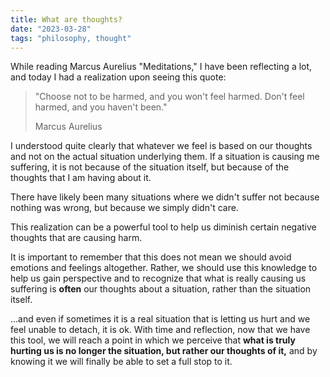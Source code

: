 ```yaml
---
title: What are thoughts?
date: "2023-03-28"
tags: "philosophy, thought"
---
```


While reading Marcus Aurelius "Meditations," I have been reflecting a lot, and today I had a realization upon seeing this quote:

> "Choose not to be harmed, and you won't feel harmed. Don't feel harmed, and you haven't been."
>
> Marcus Aurelius

I understood quite clearly that whatever we feel is based on our thoughts and not on the actual situation underlying them.
If a situation is causing me suffering, it is not because of the situation itself, but because of the thoughts that I am having about it.

There have likely been many situations where we didn't suffer not because nothing was wrong, but because we simply didn't care.

This realization can be a powerful tool to help us diminish certain negative thoughts that are causing harm.

It is important to remember that this does not mean we should avoid emotions and feelings altogether. Rather, we should use this knowledge to help us gain perspective and to recognize that what is really causing us suffering is **often** our thoughts about a situation, rather than the situation itself.

...and even if sometimes it is a real situation that is letting us hurt and we feel unable to detach, it is ok. With time and reflection, now that we have this tool, we will reach a point in which we perceive that **what is truly hurting us is no longer the situation, but rather our thoughts of it,** and by knowing it we will finally be able to set a full stop to it.

